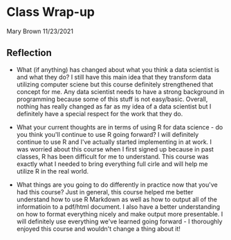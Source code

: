 # Class Wrap-up

Mary Brown 11/23/2021

## Reflection

+ What (if anything) has changed about what you think a data scientist is and what they do?
I still have this main idea that they transform data utilizing computer sciene but this course definitely strengthened that concept for me. 
Any data scientist needs to have a strong background in programming because some of this stuff is not easy/basic. Overall, nothing has really
changed as far as my idea of a data scientist but I definitely have a special respect for the work that they do.

+ What your current thoughts are in terms of using R for data science - do you think you'll continue to use R going forward?
I will definitely continue to use R and I've actually started implementing in at work. I was worried about this course when I first signed up because
in past classes, R has been difficult for me to understand. This course was exactly what I needed to bring everything full cirle and will help me utilize R 
in the real world. 

+ What things are you going to do differently in practice now that you've had this course?
Just in general, this course helped me better understand how to use R Markdown as well as how to output all of the informatioin to a pdf/html document.
I also have a better understanding on how to format everything nicely and make output more presentable. I will definitely use everything we've learned going 
forward - I thoroughly enjoyed this course and wouldn't change a thing about it! 
